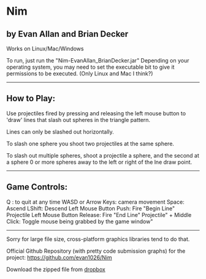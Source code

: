 Nim
================================================================================
by Evan Allan and Brian Decker
--------------------------------------------------------------------------------
Works on Linux/Mac/Windows

To run, just run the "Nim-EvanAllan_BrianDecker.jar"
Depending on your operating system, you may need to set
the executable bit to give it permissions to be executed. (Only Linux and Mac I think?)

--------------------------------------------------------------------------------
How to Play:
--------------------------------------------------------------------------------

Use projectiles fired by pressing and releasing the left mouse button to 'draw'
lines that slash out spheres in the triangle pattern. 

Lines can only be slashed out horizontally.

To slash one sphere you shoot two projectiles at the same sphere.

To slash out multiple spheres, shoot a projectile a sphere, and the second at a sphere
0 or more spheres away to the left or right of the lne draw point.


--------------------------------------------------------------------------------
Game Controls:
--------------------------------------------------------------------------------

Q : to quit at any time
WASD or Arrow Keys:  camera movement
Space: Ascend
LShift: Descend
Left Mouse Button Push: Fire "Begin Line" Projectile
Left Mouse Button Release: Fire "End Line" Projectile" +
Middle Click: Toggle mouse being grabbed by the game window"

--------------------------------------------------------------------------------

Sorry for large file size, cross-platform graphics libraries tend to do that.

Official Github Repository (with pretty code submission graphs) for the project:
https://github.com/evan1026/Nim

Download the zipped file from [dropbox](https://dl.dropboxusercontent.com/u/16835571/Nim-EvanAllan_BrianDecker-Final.zip)
